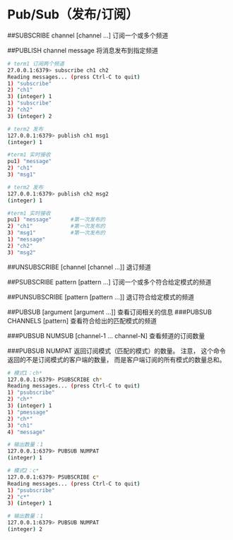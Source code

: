 # Pub/Sub（发布/订阅）
##SUBSCRIBE channel [channel ...]
订阅一个或多个频道

##PUBLISH channel message
将消息发布到指定频道

```sh
# term1 订阅两个频道
27.0.0.1:6379> subscribe ch1 ch2
Reading messages... (press Ctrl-C to quit)
1) "subscribe"
2) "ch1"
3) (integer) 1
1) "subscribe"
2) "ch2"
3) (integer) 2

# term2 发布
127.0.0.1:6379> publish ch1 msg1
(integer) 1

#term1 实时接收
pu1) "message"
2) "ch1"
3) "msg1"

# term2 发布
127.0.0.1:6379> publish ch2 msg2
(integer) 1

#term1 实时接收
pu1) "message"      #第一次发布的
2) "ch1"            #第一次发布的
3) "msg1"           #第一次发布的
1) "message"
2) "ch2"
3) "msg2"
```

##UNSUBSCRIBE [channel [channel ...]]
退订频道

##PSUBSCRIBE pattern [pattern ...]
订阅一个或多个符合给定模式的频道

##PUNSUBSCRIBE [pattern [pattern ...]]
退订符合给定模式的频道

##PUBSUB <subcommand> [argument [argument ...]]
查看订阅相关的信息
###PUBSUB CHANNELS [pattern]
查看符合给出的匹配模式的频道

###PUBSUB NUMSUB [channel-1 ... channel-N]
查看频道的订阅数量

###PUBSUB NUMPAT
返回订阅模式（匹配的模式）的数量。
注意， 这个命令返回的不是订阅模式的客户端的数量， 而是客户端订阅的所有模式的数量总和。

```sh
# 模式1：ch*
127.0.0.1:6379> PSUBSCRIBE ch*
Reading messages... (press Ctrl-C to quit)
1) "psubscribe"
2) "ch*"
3) (integer) 1
1) "pmessage"
2) "ch*"
3) "ch1"
4) "message"

# 输出数量：1
127.0.0.1:6379> PUBSUB NUMPAT
(integer) 1

# 模式2：c*
127.0.0.1:6379> PSUBSCRIBE c*
Reading messages... (press Ctrl-C to quit)
1) "psubscribe"
2) "c*"
3) (integer) 1

# 输出数量：1
127.0.0.1:6379> PUBSUB NUMPAT
(integer) 2
```

